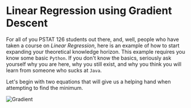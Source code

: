 # Linear Regression using Gradient Descent

For all of you PSTAT 126 students out there, and, well, people who have taken a course on _Linear Regression_, here is an example of how to start expanding your theoretical knowledge horizon. This example requires you know some basic `Python`. If you don't know the basics, seriously ask yourself why you are here, why you still exist, and why you think you will learn from someone who sucks at `Java`. 

Let's begin with two equations that will give us a helping hand when attempting to find the minimum.



![Gradient](https://cloud.githubusercontent.com/assets/22850980/26347671/257eebca-3f5f-11e7-83e2-7eefd3cd9618.jpg)

